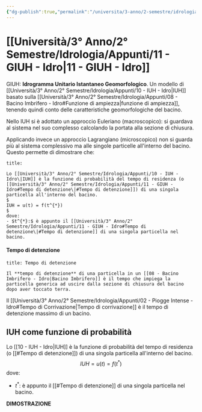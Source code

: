 ```yaml
---
{"dg-publish":true,"permalink":"/universita/3-anno/2-semestre/idrologia/appunti/11-giuh-idro/","tags":["UNI"]}
---
```


# [[Università/3° Anno/2° Semestre/Idrologia/Appunti/11 - GIUH - Idro\|11 - GIUH - Idro]]

GIUH: **Idrogramma Unitario Istantaneo Geomorfologico**. Un modello di [[Università/3° Anno/2° Semestre/Idrologia/Appunti/10 - IUH - Idro\|IUH]] basato sulla [[Università/3° Anno/2° Semestre/Idrologia/Appunti/08 - Bacino Imbrifero - Idro#Funzione di ampiezza\|funzione di ampiezza]], tenendo quindi conto delle caratteristiche geomorfologiche del bacino.

Nello IUH si è adottato un approccio Euleriano (macroscopico): si guardava al sistema nel suo complesso calcolando la portata alla sezione di chiusura.

Applicando invece un approccio Lagrangiano (microscopico) non si guarda più al sistema complessivo ma alle singole particelle all'interno del bacino. Questo permette di dimostrare che:

```ad-Teo
title:

Lo [[Università/3° Anno/2° Semestre/Idrologia/Appunti/10 - IUH - Idro\|IUH]] è la funzione di probabilità del tempo di residenza (o [[Università/3° Anno/2° Semestre/Idrologia/Appunti/11 - GIUH - Idro#Tempo di detenzione\|#Tempo di detenzione]]) di una singola particella all'interno del bacino.
$
IUH = u(t) = f(t^{*})
$
dove:
- $t^{*}:$ è appunto il [[Università/3° Anno/2° Semestre/Idrologia/Appunti/11 - GIUH - Idro#Tempo di detenzione\|#Tempo di detenzione]] di una singola particella nel bacino.

```

#### Tempo di detenzione

```ad-Definizione
title: Tempo di detenzione

Il **tempo di detenzione** di una particella in un [[08 - Bacino Imbrifero - Idro|Bacino Imbrifero]] è il tempo che impiega la particella generica ad uscire dalla sezione di chiusura del bacino dopo aver toccato terra.

```

Il [[Università/3° Anno/2° Semestre/Idrologia/Appunti/02 - Piogge Intense - Idro#Tempo di Corrivazione\|Tempo di corrivazione]] è il tempo di detenzione massimo di un bacino.

## IUH come funzione di probabilità

Lo [[10 - IUH - Idro|IUH]] è la funzione di probabilità del tempo di residenza (o [[#Tempo di detenzione]]) di una singola particella all'interno del bacino.
$$
IUH = u(t) = f(t^{*})
$$
dove:
- $t^{*}:$ è appunto il [[#Tempo di detenzione]] di una singola particella nel bacino.

**DIMOSTRAZIONE**






